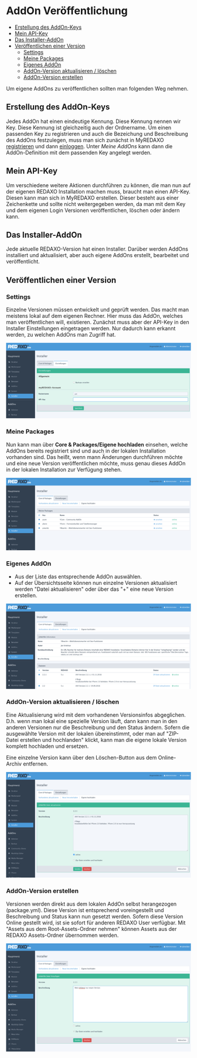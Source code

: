 # AddOn Veröffentlichung

- [Erstellung des AddOn-Keys](#anker-addon-key)
- [Mein API-Key](#anker-api-key)
- [Das Installer-AddOn](#anker-installer)
- [Veröffentlichen einer Version](#anker-addon-version)
  - [Settings](#anker-addon-version-settings)
  - [Meine Packages](#anker-addon-version-meinepackages)
  - [Eigenes AddOn](#anker-addon-version-eigenesaddon)
  - [AddOn-Version aktualisieren / löschen](#anker-addon-version-aktualisieren)
  - [AddOn-Version erstellen](#anker-addon-version-erstellen)


Um eigene AddOns zu veröffentlichen sollten man folgenden Weg nehmen.

<a name="anker-addon-key"></a>
## Erstellung des AddOn-Keys

Jedes AddOn hat einen eindeutige Kennung. Diese Kennung nennen wir Key. Diese Kennung ist gleichzeitig auch der Ordnername. Um einen passenden Key zu registrieren und auch die Bezeichung und Beschreibung des AddOns festzulegen, muss man sich zunächst in MyREDAXO [registrieren](/registrierung/) und dann [einloggen](/myredaxo/login/). Unter *Meine AddOns* kann dann die AddOn-Definition mit dem passenden Key angelegt werden. 

<a name="anker-api-key"></a>
## Mein API-Key

Um verschiedene weitere Aktionen durchführen zu können, die man nun auf der eigenen REDAXO Installation machen muss, braucht man einen API-Key. Diesen kann man sich in MyREDAXO erstellen. Dieser besteht aus einer Zeichenkette und sollte nicht weitergegeben werden, da man mit dem Key und dem eigenen Login Versionen veröffentlichen, löschen oder ändern kann.

<a name="anker-installer"></a>
## Das Installer-AddOn

Jede aktuelle REDAXO-Version hat einen Installer. Darüber werden AddOns installiert und aktualisiert, aber auch eigene AddOns  erstellt, bearbeitet und veröffentlicht.

<a name="anker-addon-version"></a>
## Veröffentlichen einer Version

<a name="anker-addon-version-settings"></a>
### Settings

Einzelne Versionen müssen entwickelt und geprüft werden. Das macht man meistens lokal auf dem eigenen Rechner. Hier muss das AddOn, welches man veröffentlichen will, existieren. Zunächst muss aber der API-Key in den Installer Einstellungen eingetragen werden. Nur dadurch kann erkannt werden, zu welchen AddOns man Zugriff hat. 

![Blockauswahl](/assets/v5.3.0-installer-settings.png)

<a name="anker-addon-version-meinepackages"></a>
### Meine Packages

Nun kann man über **Core & Packages/Eigene hochladen** einsehen, welche AddOns bereits registriert sind und auch in der lokalen Installation vorhanden sind. 
Das heißt, wenn mann Änderungen durchführen möchte und eine neue Version veröffentlichen möchte, muss genau dieses AddOn in der lokalen Installation zur Verfügung stehen. 

![Blockauswahl](/assets/v5.3.0-installer-meinepackages.png)

<a name="anker-addon-version-eigenesaddon"></a>
### Eigenes AddOn

- Aus der Liste das entsprechende AddOn auswählen. 
- Auf der Übersichtsseite können nun einzelne Versionen aktualisiert werden "Datei aktualisieren" oder über das "+" eine neue Version erstellen.

![Blockauswahl](/assets/v5.3.0-installer-eigenesaddon.png)

<a name="anker-addon-version-aktualisieren"></a>
### AddOn-Version aktualisieren / löschen

Eine Aktualisierung wird mit dem vorhandenen Versionsinfos abgeglichen. D.h. wenn man lokal eine spezielle Version läuft, dann kann man in den anderen Versionen nur die Beschreibung und den Status ändern. Sofern die ausgewählte Version mit der lokalen übereinstimmt, oder man auf "ZIP-Datei erstellen und hochlanden" klickt, kann man die eigene lokale Version komplett hochladen und ersetzen.

Eine einzelne Version kann über den Löschen-Button aus dem Online-Archiv entfernen.

![Blockauswahl](/assets/v5.3.0-installer-addon-aktualisieren.png)

<a name="anker-addon-version-erstellen"></a>
### AddOn-Version erstellen

Versionen werden direkt aus dem lokalen AddOn selbst herangezogen (package.yml). Diese Version ist entsprechend voreingestellt und Beschreibung und Status kann nun gesetzt werden. Sofern diese Version Online gestellt wird, ist sie sofort für anderen REDAXO User verfügbar. Mit "Assets aus dem Root-Assets-Ordner nehmen" können Assets aus der REDAXO Assets-Ordner übernommen werden.

![Blockauswahl](/assets/v5.3.0-installer-addon-version-erstellen.png)
